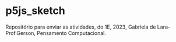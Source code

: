# p5js_sketch
Repositório para enviar as atividades, do 1E, 2023, Gabriela de Lara- Prof.Gerson, Pensamento Computacional.
